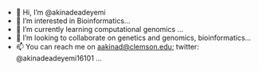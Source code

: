 - 👋 Hi, I’m @akinadeadeyemi
- 👀 I’m interested in Bioinformatics...
- 🌱 I’m currently learning computational genomics ...
- 💞️ I’m looking to collaborate on genetics and genomics, bioinformatics...
- 📫 You can reach me on aakinad@clemson.edu; twitter: @akinadeadeyemi16101 ...

<!---
akinadeadeyemi/akinadeadeyemi is a ✨ special ✨ repository because its `README.md` (this file) appears on your GitHub profile.
You can click the Preview link to take a look at your changes.
--->
